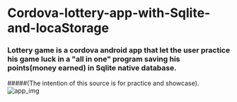 # Cordova-lottery-app-with-Sqlite-and-locaStorage
### Lottery game is a cordova android app that let the user practice his game luck in a "all in one" program saving his points(money earned) in Sqlite native database.
#####(The intention of this source is for practice and showcase).
![app_img](http://s33.postimg.org/757quf9kv/Screenshot_2016_05_31_00_28_26.png)
